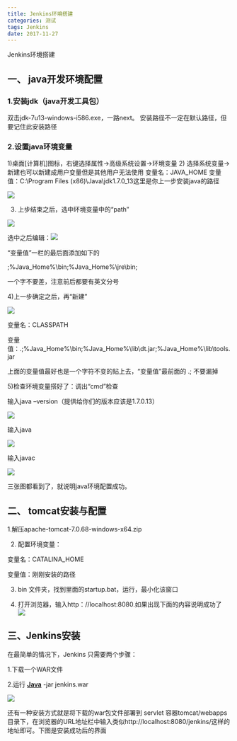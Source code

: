 ```yaml
---
title: Jenkins环境搭建
categories: 测试
tags: Jenkins
date: 2017-11-27
---
```

Jenkins环境搭建

<!-- more -->

## 一、 java开发环境配置

### 1.安装jdk（java开发工具包）

双击jdk-7u13-windows-i586.exe，一路next。
安装路径不一定在默认路径，但要记住此安装路径

### 2.设置java环境变量

1)桌面[计算机]图标，右键选择属性->高级系统设置->环境变量
2) 选择系统变量->新建也可以新建成用户变量但是其他用户无法使用
变量名：JAVA_HOME
变量值：C:\Program Files (x86)\Java\jdk1.7.0_13这里是你上一步安装java的路径

![](/bimg/1.png)



3) 上步结束之后，选中环境变量中的“path”

![](/bimg/2.png)

选中之后编辑：![](/bimg/3.png)

“变量值”一栏的最后面添加如下的

;%Java_Home%\bin;%Java_Home%\jre\bin;

一个字不要差，注意前后都要有英文分号

4)上一步确定之后，再“新建”

![](/bimg/4.png)

变量名：CLASSPATH

变量值：.;%Java_Home%\bin;%Java_Home%\lib\dt.jar;%Java_Home%\lib\tools.jar

上面的变量值最好也是一个字符不变的贴上去，“变量值”最前面的 .; 不要漏掉

5)检查环境变量搭好了：调出“cmd”检查

输入java –version（提供给你们的版本应该是1.7.0.13）

![](/bimg/5.png)

 

输入java

![](/bimg/6.png)

输入javac

![](/bimg/6.png)

三张图都看到了，就说明java环境配置成功。

## 二、 tomcat安装与配置

1.解压apache-tomcat-7.0.68-windows-x64.zip

2. 配置环境变量：

变量名：CATALINA_HOME

变量值：刚刚安装的路径

3. bin 文件夹，找到里面的startup.bat，运行，最小化该窗口

4. 打开浏览器，输入http：//localhost:8080.如果出现下面的内容说明成功了
![](/bimg/7.png)

## 三、Jenkins安装

在最简单的情况下，Jenkins 只需要两个步骤：

1.下载一个WAR文件

2.运行 [**Java**](http://lib.csdn.net/base/17) -jar jenkins.war

 ![](/bimg/8.png)

还有一种安装方式就是将下载的war包文件部署到 servlet 容器tomcat/webapps目录下，在浏览器的URL地址栏中输入类似http://localhost:8080/jenkins/这样的地址即可。下图是安装成功后的界面